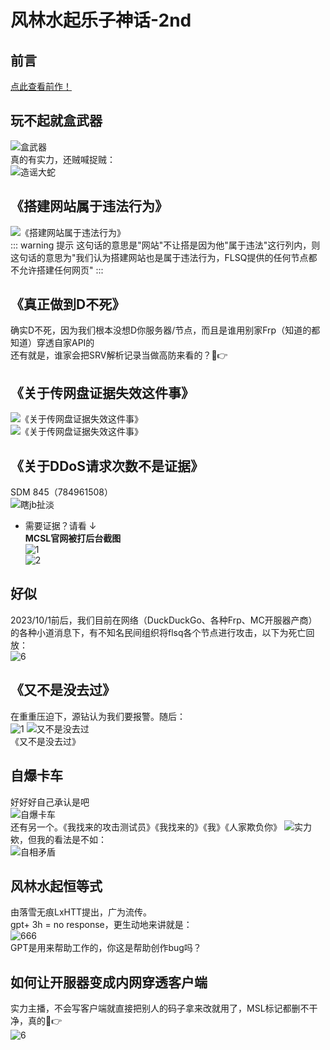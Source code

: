 # 风林水起乐子神话-2nd

## 前言

[点此查看前作！](/flsq/)

## 玩不起就盒武器  

![盒武器](https://img.fastmirror.net/s/2023/11/07/6549d12d6deee.png)  
真的有实力，还贼喊捉贼：  
![造谣大蛇](https://img.fastmirror.net/s/2023/11/07/6549d1a85ae21.png)  

## 《搭建网站属于违法行为》  

![《搭建网站属于违法行为》](https://img.fastmirror.net/s/2023/11/06/6549079dcd4ac.png)  
::: warning 提示
这句话的意思是"网站"不让搭是因为他"属于违法"这行列内，则这句话的意思为"我们认为搭建网站也是属于违法行为，FLSQ提供的任何节点都不允许搭建任何网页"
:::

## 《真正做到D不死》  

确实D不死，因为我们根本没想D你服务器/节点，而且是谁用别家Frp（知道的都知道）穿透自家API的  
还有就是，谁家会把SRV解析记录当做高防来看的？🤣👉

## 《关于传网盘证据失效这件事》  

![《关于传网盘证据失效这件事》](https://img.fastmirror.net/s/2023/11/06/6549083724dcb.png)  
![《关于传网盘证据失效这件事》](https://img.fastmirror.net/s/2023/11/07/6549cca1955b8.png)  

## 《关于DDoS请求次数不是证据》  

SDM 845（784961508）  
![瞎jb扯淡](https://img.fastmirror.net/s/2023/11/06/65490b7b71be0.png)  

- 需要证据？请看 ↓  
**MCSL官网被打后台截图**  
![1](https://img.fastmirror.net/s/2023/11/06/654908bfe265a.png)  
![2](https://img.fastmirror.net/s/2023/11/06/654908d5cfa71.png)  

## 好似  

2023/10/1前后，我们目前在网络（DuckDuckGo、各种Frp、MC开服器产商）的各种小道消息下，有不知名民间组织将flsq各个节点进行攻击，以下为死亡回放：  
![6](https://img.fastmirror.net/s/2023/11/06/654909387e0da.png)  

## 《又不是没去过》  

在重重压迫下，源钻认为我们要报警。随后：  
![1](https://img.fastmirror.net/s/2023/11/06/65490a55b0987.png)
![又不是没去过](https://img.fastmirror.net/s/2023/11/06/65490a6726d96.png)  
《又不是没去过》

## 自爆卡车  

好好好自己承认是吧  
![自爆卡车](https://img.fastmirror.net/s/2023/11/06/65490a96d51b9.png)  
还有另一个。《我找来的攻击测试员》《我找来的》《我》《人家欺负你》
![实力](https://img.fastmirror.net/s/2023/11/06/65490cca6697e.jpg)  
欸，但我的看法是不如：  
![自相矛盾](https://img.fastmirror.net/s/2023/09/23/650ead1486051.png)  

## 风林水起恒等式  

由落雪无痕LxHTT提出，广为流传。  
gpt+ 3h = no response，更生动地来讲就是：  
![666](https://img.fastmirror.net/s/2023/11/06/65490b0d2a8b0.png)  
GPT是用来帮助工作的，你这是帮助创作bug吗？

## 如何让开服器变成内网穿透客户端  

实力主播，不会写客户端就直接把别人的码子拿来改就用了，MSL标记都删不干净，真的🤣👉  
![6](https://img.fastmirror.net/s/2023/11/07/6549d279c0888.png)
